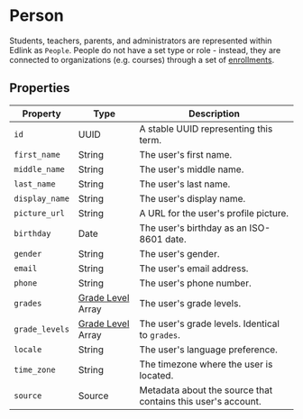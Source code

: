 # Person

Students, teachers, parents, and administrators are represented within Edlink as `People`. People do not have a set type or role - instead, they are connected to organizations (e.g. courses) through a set of [enrollments](/api/v1.0/graph/models/external/enrollments).

## Properties

| Property       | Type                                   | Description                                                  |
|----------------|----------------------------------------|--------------------------------------------------------------|
| `id`           | UUID                                   | A stable UUID representing this term.                        |
| `first_name`   | String                                 | The user's first name.                                       |
| `middle_name`  | String                                 | The user's middle name.                                      |
| `last_name`    | String                                 | The user's last name.                                        |
| `display_name` | String                                 | The user's display name.                                     |
| `picture_url`  | String                                 | A URL for the user's profile picture.                        |
| `birthday`     | Date                                   | The user's birthday as an ISO-8601 date.                     |
| `gender`       | String                                 | The user's gender.                                           |
| `email`        | String                                 | The user's email address.                                    |
| `phone`        | String                                 | The user's phone number.                                     |
| `grades`       | [Grade Level](enums/grade-level) Array | The user's grade levels.                                     |
| `grade_levels` | [Grade Level](enums/grade-level) Array | The user's grade levels. Identical to `grades`.              |
| `locale`       | String                                 | The user's language preference.                              |
| `time_zone`    | String                                 | The timezone where the user is located.                      |
| `source`       | Source                                 | Metadata about the source that contains this user's account. |

